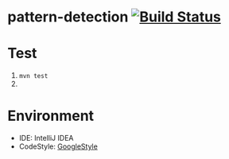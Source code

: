 pattern-detection [![Build Status](https://secure.travis-ci.org/tokichie/pattern-detection.png?branch=master)](http://travis-ci.org/tokichie/pattern-detection)
==================

# Test
1. ```mvn test```
2. 

# Environment
* IDE: IntelliJ IDEA
* CodeStyle: [GoogleStyle](https://code.google.com/p/google-styleguide/source/browse/trunk/intellij-java-google-style.xml)
